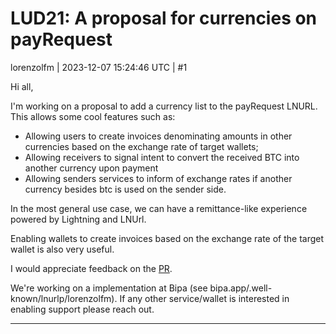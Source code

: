 # LUD21: A proposal for currencies on payRequest

lorenzolfm | 2023-12-07 15:24:46 UTC | #1

Hi all,

I'm working on a proposal to add a currency list to the payRequest LNURL. This allows some cool features such as:

- Allowing users to create invoices denominating amounts in other currencies based on the exchange rate of target wallets;
- Allowing receivers to signal intent to convert the received BTC into another currency upon payment
- Allowing senders services to inform of exchange rates if another currency besides btc is used on the sender side.

In the most general use case, we can have a remittance-like experience powered by Lightning and LNUrl.

Enabling wallets to create invoices based on the exchange rate of the target wallet is also very useful.

I would appreciate feedback on the [PR](https://github.com/lnurl/luds/pull/251).

We're working on a implementation at Bipa (see bipa.app/.well-known/lnurlp/lorenzolfm). If any other service/wallet is interested in enabling support please reach out.

-------------------------

